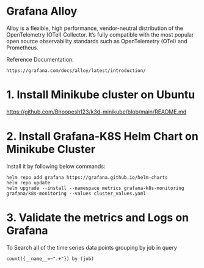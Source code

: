 # Grafana Alloy  
Alloy is a flexible, high performance, vendor-neutral distribution of the OpenTelemetry (OTel) Collector. It’s fully compatible with the most popular open source observability standards such as OpenTelemetry (OTel) and Prometheus.

Reference Documentation:  

    https://grafana.com/docs/alloy/latest/introduction/

# 1. Install Minikube cluster on Ubuntu

https://github.com/Bhoopesh123/k3d-minikube/blob/main/README.md


# 2. Install Grafana-K8S Helm Chart on Minikube Cluster 

Install it by following below commands:  

    helm repo add grafana https://grafana.github.io/helm-charts
    helm repo update
    helm upgrade --install --namespace metrics grafana-k8s-monitoring grafana/k8s-monitoring --values cluster_values.yaml

# 3. Validate the metrics and Logs on Grafana

To Search all of the time series data points grouping by job  in query  

    count({__name__=~".+"}) by (job)
